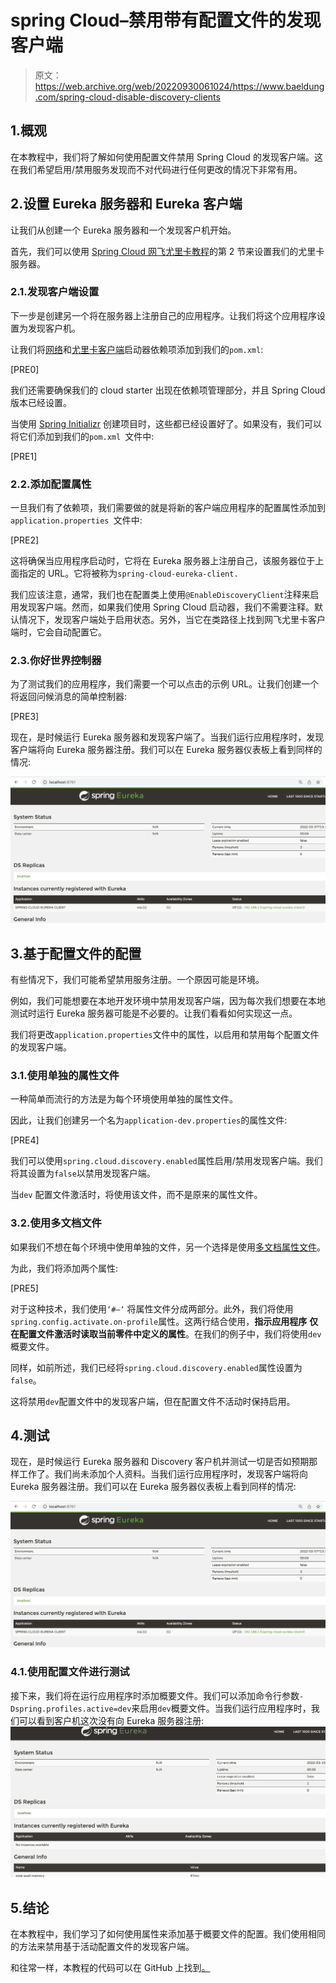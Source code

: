 # spring Cloud–禁用带有配置文件的发现客户端

> 原文：<https://web.archive.org/web/20220930061024/https://www.baeldung.com/spring-cloud-disable-discovery-clients>

## 1.概观

在本教程中，我们将了解如何使用配置文件禁用 Spring Cloud 的发现客户端。这在我们希望启用/禁用服务发现而不对代码进行任何更改的情况下非常有用。

## 2.设置 Eureka 服务器和 Eureka 客户端

让我们从创建一个 Eureka 服务器和一个发现客户机开始。

首先，我们可以使用 [Spring Cloud 网飞尤里卡教程](/web/20220524060104/https://www.baeldung.com/spring-cloud-netflix-eureka)的第 2 节来设置我们的尤里卡服务器。

### 2.1.发现客户端设置

下一步是创建另一个将在服务器上注册自己的应用程序。让我们将这个应用程序设置为发现客户机。

让我们将[网络](https://web.archive.org/web/20220524060104/https://search.maven.org/search?q=g:org.springframework.boot%20AND%20a:spring-boot-starter-web)和[尤里卡客户端](https://web.archive.org/web/20220524060104/https://search.maven.org/search?q=spring-cloud-starter-netflix-eureka-client)启动器依赖项添加到我们的`pom.xml`:

[PRE0]

我们还需要确保我们的 cloud starter 出现在依赖项管理部分，并且 Spring Cloud 版本已经设置。

当使用 [Spring Initializr](https://web.archive.org/web/20220524060104/https://start.spring.io/) 创建项目时，这些都已经设置好了。如果没有，我们可以将它们添加到我们的`pom.xml `文件中:

[PRE1]

### 2.2.添加配置属性

一旦我们有了依赖项，我们需要做的就是将新的客户端应用程序的配置属性添加到`application.properties `文件中:

[PRE2]

这将确保当应用程序启动时，它将在 Eureka 服务器上注册自己，该服务器位于上面指定的 URL。它将被称为`spring-cloud-eureka-client.`

我们应该注意，通常，我们也在配置类上使用`@EnableDiscoveryClient`注释来启用发现客户端。然而，如果我们使用 Spring Cloud 启动器，我们不需要注释。默认情况下，发现客户端处于启用状态。另外，当它在类路径上找到网飞尤里卡客户端时，它会自动配置它。

### 2.3.你好世界控制器

为了测试我们的应用程序，我们需要一个可以点击的示例 URL。让我们创建一个将返回问候消息的简单控制器:

[PRE3]

现在，是时候运行 Eureka 服务器和发现客户端了。当我们运行应用程序时，发现客户端将向 Eureka 服务器注册。我们可以在 Eureka 服务器仪表板上看到同样的情况:

![Discovery Client instance is present on Eureka dashboard](img/97384762762f3a943f4fc1111f511103.png)

## 3.基于配置文件的配置

有些情况下，我们可能希望禁用服务注册。一个原因可能是环境。

例如，我们可能想要在本地开发环境中禁用发现客户端，因为每次我们想要在本地测试时运行 Eureka 服务器可能是不必要的。让我们看看如何实现这一点。

我们将更改`application.properties`文件中的属性，以启用和禁用每个配置文件的发现客户端。

### 3.1.使用单独的属性文件

一种简单而流行的方法是为每个环境使用单独的属性文件。

因此，让我们创建另一个名为`application-dev.properties`的属性文件:

[PRE4]

我们可以使用`spring.cloud.discovery.enabled`属性启用/禁用发现客户端。我们将其设置为`false`以禁用发现客户端。

当`dev` 配置文件激活时，将使用该文件，而不是原来的属性文件。

### 3.2.使用多文档文件

如果我们不想在每个环境中使用单独的文件，另一个选择是使用[多文档属性文件](/web/20220524060104/https://www.baeldung.com/spring-profiles#3-multi-document-files)。

为此，我们将添加两个属性:

[PRE5]

对于这种技术，我们使用`‘#—‘` 将属性文件分成两部分。此外，我们将使用`spring.config.activate.on-profile`属性。这两行结合使用，**指示应用程序** **仅在配置文件激活时读取当前零件中定义的属性**。在我们的例子中，我们将使用`dev`概要文件。

同样，如前所述，我们已经将`spring.cloud.discovery.enabled`属性设置为`false`。

这将禁用`dev`配置文件中的发现客户端，但在配置文件不活动时保持启用。

## 4.测试

现在，是时候运行 Eureka 服务器和 Discovery 客户机并测试一切是否如预期那样工作了。我们尚未添加个人资料。当我们运行应用程序时，发现客户端将向 Eureka 服务器注册。我们可以在 Eureka 服务器仪表板上看到同样的情况:

![Discovery Client instance is present on Eureka dashboard](img/97384762762f3a943f4fc1111f511103.png)

### 4.1.使用配置文件进行测试

接下来，我们将在运行应用程序时添加概要文件。我们可以添加命令行参数`-Dspring.profiles.active=dev`来启用`dev`概要文件。当我们运行应用程序时，我们可以看到客户机这次没有向 Eureka 服务器注册: [![Discovery Client instances are not present on Eureka Dashboard](img/33d4d9942b00fbd904e8c7a60598d526.png)](/web/20220524060104/https://www.baeldung.com/wp-content/uploads/2022/04/Screenshot-2022-03-10-at-10.50.44-AM.png)

## 5.结论

在本教程中，我们学习了如何使用属性来添加基于概要文件的配置。我们使用相同的方法来禁用基于活动配置文件的发现客户端。

和往常一样，本教程的代码可以在 GitHub 上找到[。](https://web.archive.org/web/20220524060104/https://github.com/eugenp/tutorials/tree/master/spring-cloud/spring-cloud-eureka)